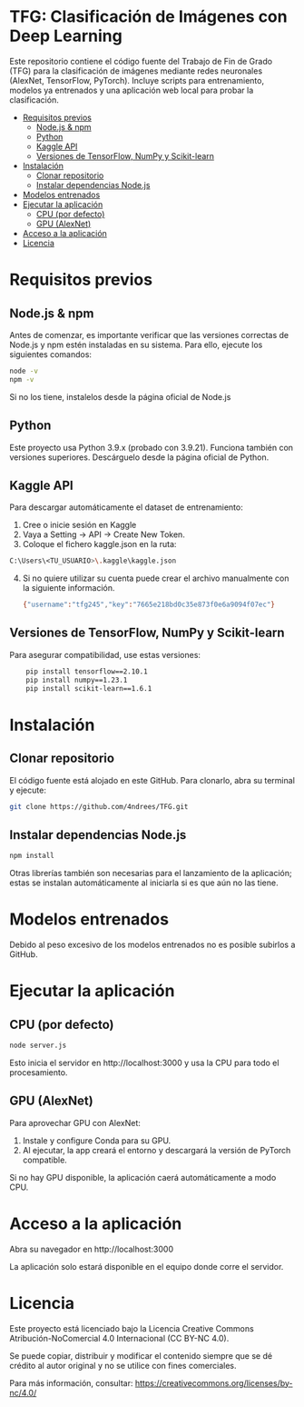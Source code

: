 # TFG: Clasificación de Imágenes con Deep Learning

Este repositorio contiene el código fuente del Trabajo de Fin de Grado (TFG) para la clasificación de imágenes mediante redes neuronales (AlexNet, TensorFlow, PyTorch). Incluye scripts para entrenamiento, modelos ya entrenados y una aplicación web local para probar la clasificación.
 
- [Requisitos previos](#requisitos-previos)  
  - [Node.js & npm](#nodejs--npm)  
  - [Python](#python)  
  - [Kaggle API](#kaggle-api)  
  - [Versiones de TensorFlow, NumPy y Scikit-learn](#versiones-de-tensorflow-numpy-y-scikit-learn)  
- [Instalación](#instalación)  
  - [Clonar repositorio](#clonar-repositorio)  
  - [Instalar dependencias Node.js](#instalar-dependencias-nodejs)
- [Modelos entrenados](#modelos-entrenados)  
- [Ejecutar la aplicación](#ejecutar-la-aplicación)  
  - [CPU (por defecto)](#cpu-por-defecto)  
  - [GPU (AlexNet)](#gpu-alexnet)  
- [Acceso a la aplicación](#acceso-a-la-aplicación)  
- [Licencia](#licencia)

# Requisitos previos
## Node.js & npm
Antes de comenzar, es importante verificar que las versiones correctas de Node.js y npm estén instaladas en su sistema. Para ello, ejecute los siguientes comandos:

```bash
node -v
npm -v
```
Si no los tiene, instalelos desde la página oficial de Node.js

## Python
Este proyecto usa Python 3.9.x (probado con 3.9.21). Funciona también con versiones superiores. Descárguelo desde la página oficial de Python.

## Kaggle API 
Para descargar automáticamente el dataset de entrenamiento: 
  1. Cree o inicie sesión en Kaggle
  2. Vaya a Setting → API → Create New Token.
  3. Coloque el fichero kaggle.json en la ruta:
   ```bash
  C:\Users\<TU_USUARIO>\.kaggle\kaggle.json
  ```
  4. Si no quiere utilizar su cuenta puede crear el archivo manualmente con la siguiente información.
     ```bash
     {"username":"tfg245","key":"7665e218bd0c35e873f0e6a9094f07ec"}
     ```
## Versiones de TensorFlow, NumPy y Scikit-learn
Para asegurar compatibilidad, use estas versiones:
```bash
    pip install tensorflow==2.10.1
    pip install numpy==1.23.1
    pip install scikit-learn==1.6.1
```
# Instalación
## Clonar repositorio
El código fuente está alojado en este GitHub. Para clonarlo, abra su terminal y ejecute:
```bash
git clone https://github.com/4ndrees/TFG.git
```
## Instalar dependencias Node.js
```bash
npm install
```
Otras librerías también son necesarias para el lanzamiento de la aplicación; estas se instalan automáticamente al iniciarla si es que aún no las tiene.
# Modelos entrenados
Debido al peso excesivo de los modelos entrenados no es posible subirlos a GitHub.
# Ejecutar la aplicación
## CPU (por defecto)
```bash
node server.js
```
Esto inicia el servidor en http://localhost:3000 y usa la CPU para todo el procesamiento.
## GPU (AlexNet)
Para aprovechar GPU con AlexNet:
  1. Instale y configure Conda para su GPU.
  2. Al ejecutar, la app creará el entorno y descargará la versión de PyTorch compatible.

Si no hay GPU disponible, la aplicación caerá automáticamente a modo CPU.

# Acceso a la aplicación
Abra su navegador en
   http://localhost:3000

La aplicación solo estará disponible en el equipo donde corre el servidor.

# Licencia
Este proyecto está licenciado bajo la Licencia Creative Commons Atribución-NoComercial 4.0 Internacional (CC BY-NC 4.0).

Se puede copiar, distribuir y modificar el contenido siempre que se dé crédito al autor original y no se utilice con fines comerciales.

Para más información, consultar: https://creativecommons.org/licenses/by-nc/4.0/

